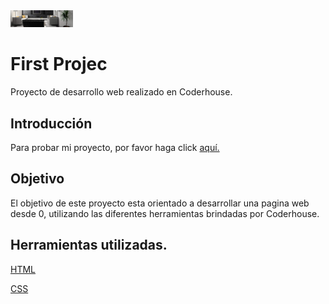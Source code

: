 <img src="../archivos/foto principal.jpg" width="100px">

# First Projec

Proyecto de desarrollo web realizado en Coderhouse.

## Introducción

Para probar mi proyecto, por favor haga click [aquí.](https://nfontana0.github.io/FirstProject/) 

## Objetivo
El objetivo de este proyecto esta orientado a desarrollar una pagina web desde 0, utilizando las diferentes herramientas brindadas por Coderhouse.

## Herramientas utilizadas.
[HTML](https://developer.mozilla.org/es/docs/Web/HTML)

[CSS](https://www.w3schools.com/css)